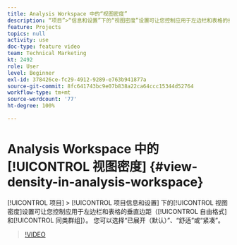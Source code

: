 ```yaml
---
title: Analysis Workspace 中的“视图密度”
description: “项目”>“信息和设置”下的“视图密度”设置可让您控制应用于左边栏和表格的垂直边距（自由格式和同类群组）。 您可以选择“已展开（默认）”、“舒适”或“紧凑”。
feature: Projects
topics: null
activity: use
doc-type: feature video
team: Technical Marketing
kt: 2492
role: User
level: Beginner
exl-id: 378426ce-fc29-4912-9289-e763b941877a
source-git-commit: 8fc641743bc9e07b838a22ca64ccc15344d52764
workflow-type: tm+mt
source-wordcount: '77'
ht-degree: 100%

---
```


# Analysis Workspace 中的[!UICONTROL 视图密度] {#view-density-in-analysis-workspace}

[!UICONTROL 项目] > [!UICONTROL 项目信息和设置] 下的[!UICONTROL 视图密度]设置可让您控制应用于左边栏和表格的垂直边距（[!UICONTROL 自由格式]和[!UICONTROL 同类群组]）。 您可以选择“已展开（默认）”、“舒适”或“紧凑”。

>[!VIDEO](https://video.tv.adobe.com/v/40314/?quality=12&learn=on&captions=chi_hans)
